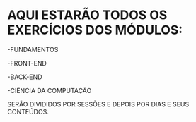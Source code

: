 # AQUI ESTARÃO TODOS OS EXERCÍCIOS DOS MÓDULOS:

-FUNDAMENTOS

-FRONT-END

-BACK-END

-CIÊNCIA DA COMPUTAÇÃO

SERÃO DIVIDIDOS POR SESSÕES E DEPOIS POR DIAS E SEUS CONTEÚDOS.
